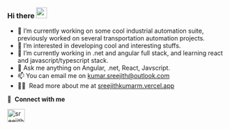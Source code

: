 ### Hi there <a href="https://sreejithkumarm.vercel.app/"><img src="https://media.giphy.com/media/hvRJCLFzcasrR4ia7z/giphy.gif" width="25px"></a>
- 🔭 I’m currently working on some cool industrial automation suite, previously worked on several transportation automation projects.
- 👀 I’m interested in developing cool and interesting stuffs.
- 🌱 I’m currently working in .net and angular full stack, and learning react and javascript/typescript stack.
- 💞️ Ask me anything on Angular, .net, React, Javscript. 
- 📫 You can email me on kumar.sreejith@outlook.com
- 👨‍💻 &nbsp;Read more about me at [sreejithkumarm.vercel.app](https://sreejithkumarm.vercel.app/)

🔗 &nbsp;**Connect with me**
<p align="left">
<a href="https://www.linkedin.com/in/sreejith-kumar-m/" target="blank"><img align="center" src="https://raw.githubusercontent.com/rahuldkjain/github-profile-readme-generator/master/src/images/icons/Social/linked-in-alt.svg" alt="sreejithkumarm" height="30" width="40" /></a>
</p>

